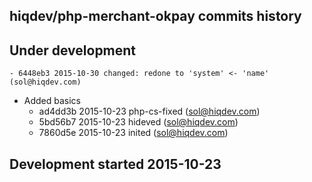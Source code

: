 hiqdev/php-merchant-okpay commits history
-----------------------------------------

## Under development

    - 6448eb3 2015-10-30 changed: redone to 'system' <- 'name' (sol@hiqdev.com)
- Added basics
    - ad4dd3b 2015-10-23 php-cs-fixed (sol@hiqdev.com)
    - 5bd56b7 2015-10-23 hideved (sol@hiqdev.com)
    - 7860d5e 2015-10-23 inited (sol@hiqdev.com)

## Development started 2015-10-23

